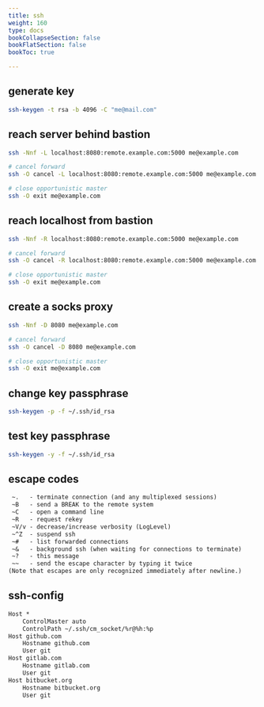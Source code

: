 ```yaml
---
title: ssh
weight: 160
type: docs
bookCollapseSection: false
bookFlatSection: false
bookToc: true

---
```


## generate key

```bash
ssh-keygen -t rsa -b 4096 -C "me@mail.com"
```

## reach server behind bastion

```bash
ssh -Nnf -L localhost:8080:remote.example.com:5000 me@example.com

# cancel forward
ssh -O cancel -L localhost:8080:remote.example.com:5000 me@example.com

# close opportunistic master
ssh -O exit me@example.com
```

## reach localhost from bastion

```bash
ssh -Nnf -R localhost:8080:remote.example.com:5000 me@example.com

# cancel forward
ssh -O cancel -R localhost:8080:remote.example.com:5000 me@example.com

# close opportunistic master
ssh -O exit me@example.com
```

## create a socks proxy

```bash
ssh -Nnf -D 8080 me@example.com

# cancel forward
ssh -O cancel -D 8080 me@example.com

# close opportunistic master
ssh -O exit me@example.com
```

## change key passphrase

```bash
ssh-keygen -p -f ~/.ssh/id_rsa
```

## test key passphrase

```bash
ssh-keygen -y -f ~/.ssh/id_rsa
```

## escape codes

```txt
 ~.   - terminate connection (and any multiplexed sessions)
 ~B   - send a BREAK to the remote system
 ~C   - open a command line
 ~R   - request rekey
 ~V/v - decrease/increase verbosity (LogLevel)
 ~^Z  - suspend ssh
 ~#   - list forwarded connections
 ~&   - background ssh (when waiting for connections to terminate)
 ~?   - this message
 ~~   - send the escape character by typing it twice
(Note that escapes are only recognized immediately after newline.)
```


## ssh-config

```txt
Host *
    ControlMaster auto
    ControlPath ~/.ssh/cm_socket/%r@%h:%p
Host github.com
    Hostname github.com
    User git
Host gitlab.com
    Hostname gitlab.com
    User git
Host bitbucket.org
    Hostname bitbucket.org
    User git
```
